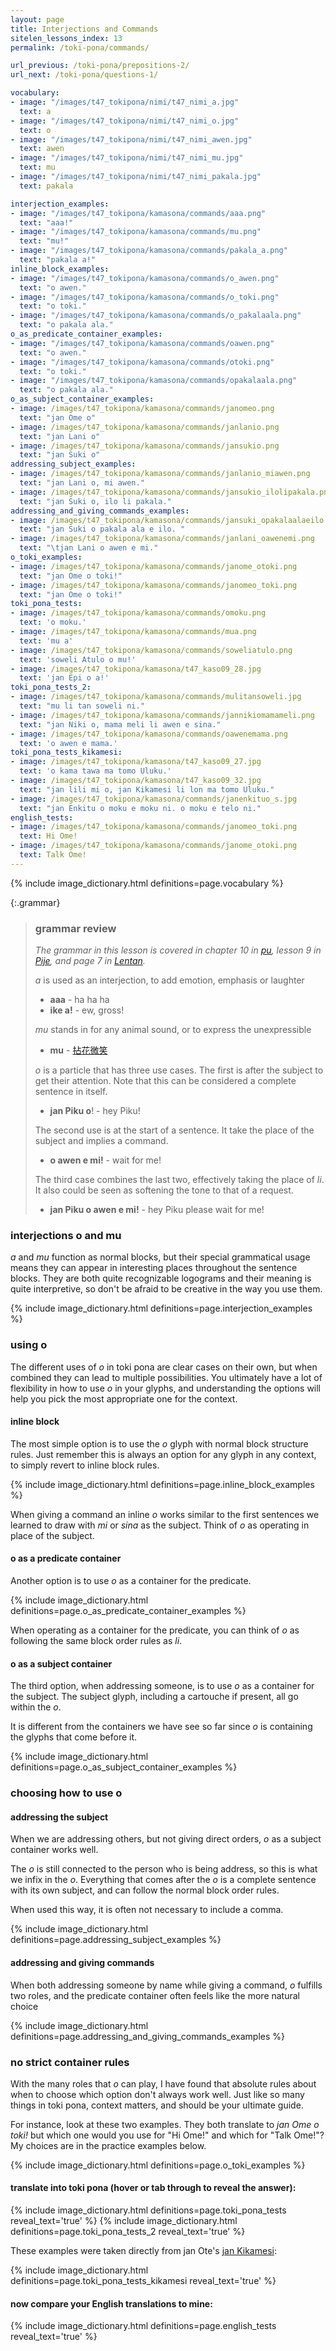 ```yaml
---
layout: page
title: Interjections and Commands
sitelen_lessons_index: 13
permalink: /toki-pona/commands/

url_previous: /toki-pona/prepositions-2/
url_next: /toki-pona/questions-1/

vocabulary:
- image: "/images/t47_tokipona/nimi/t47_nimi_a.jpg"
  text: a
- image: "/images/t47_tokipona/nimi/t47_nimi_o.jpg"
  text: o
- image: "/images/t47_tokipona/nimi/t47_nimi_awen.jpg"
  text: awen
- image: "/images/t47_tokipona/nimi/t47_nimi_mu.jpg"
  text: mu
- image: "/images/t47_tokipona/nimi/t47_nimi_pakala.jpg"
  text: pakala

interjection_examples:
- image: "/images/t47_tokipona/kamasona/commands/aaa.png"
  text: "aaa!"
- image: "/images/t47_tokipona/kamasona/commands/mu.png"
  text: "mu!"
- image: "/images/t47_tokipona/kamasona/commands/pakala_a.png"
  text: "pakala a!"
inline_block_examples:
- image: "/images/t47_tokipona/kamasona/commands/o_awen.png"
  text: "o awen."
- image: "/images/t47_tokipona/kamasona/commands/o_toki.png"
  text: "o toki."
- image: "/images/t47_tokipona/kamasona/commands/o_pakalaala.png"
  text: "o pakala ala."
o_as_predicate_container_examples:
- image: "/images/t47_tokipona/kamasona/commands/oawen.png"
  text: "o awen."
- image: "/images/t47_tokipona/kamasona/commands/otoki.png"
  text: "o toki."
- image: "/images/t47_tokipona/kamasona/commands/opakalaala.png"
  text: "o pakala ala."
o_as_subject_container_examples:
- image: /images/t47_tokipona/kamasona/commands/janomeo.png
  text: "jan Ome o"
- image: /images/t47_tokipona/kamasona/commands/janlanio.png
  text: "jan Lani o"
- image: /images/t47_tokipona/kamasona/commands/jansukio.png
  text: "jan Suki o"
addressing_subject_examples:
- image: /images/t47_tokipona/kamasona/commands/janlanio_miawen.png
  text: "jan Lani o, mi awen."
- image: /images/t47_tokipona/kamasona/commands/jansukio_ilolipakala.png
  text: "jan Suki o, ilo li pakala."
addressing_and_giving_commands_examples:
- image: /images/t47_tokipona/kamasona/commands/jansuki_opakalaalaeilo.png
  text: "jan Suki o pakala ala e ilo. "
- image: /images/t47_tokipona/kamasona/commands/janlani_oawenemi.png
  text: "\tjan Lani o awen e mi."
o_toki_examples:
- image: /images/t47_tokipona/kamasona/commands/janome_otoki.png
  text: "jan Ome o toki!"
- image: /images/t47_tokipona/kamasona/commands/janomeo_toki.png
  text: "jan Ome o toki!"
toki_pona_tests:
- image: /images/t47_tokipona/kamasona/commands/omoku.png
  text: 'o moku.'
- image: /images/t47_tokipona/kamasona/commands/mua.png
  text: 'mu a'
- image: /images/t47_tokipona/kamasona/commands/soweliatulo.png
  text: 'soweli Atulo o mu!'
- image: /images/t47_tokipona/kamasona/t47_kaso09_28.jpg
  text: 'jan Epi o a!'
toki_pona_tests_2:
- image: /images/t47_tokipona/kamasona/commands/mulitansoweli.jpg
  text: "mu li tan soweli ni."
- image: /images/t47_tokipona/kamasona/commands/jannikiomamameli.png
  text: "jan Niki o, mama meli li awen e sina."
- image: /images/t47_tokipona/kamasona/commands/oawenemama.png
  text: 'o awen e mama.'
toki_pona_tests_kikamesi:
- image: /images/t47_tokipona/kamasona/t47_kaso09_27.jpg
  text: 'o kama tawa ma tomo Uluku.'
- image: /images/t47_tokipona/kamasona/t47_kaso09_32.jpg 
  text: "jan lili mi o, jan Kikamesi li lon ma tomo Uluku."
- image: /images/t47_tokipona/kamasona/commands/janenkituo_s.jpg
  text: "jan Enkitu o moku e moku ni. o moku e telo ni."
english_tests:
- image: /images/t47_tokipona/kamasona/commands/janomeo_toki.png
  text: Hi Ome!
- image: /images/t47_tokipona/kamasona/commands/janome_otoki.png
  text: Talk Ome!
---
```


{% include image_dictionary.html definitions=page.vocabulary %}

{:.grammar}
>### grammar review
>
>_The grammar in this lesson is covered in chapter 10 in [pu](https://www.amazon.com/dp/B012M1RLXS), lesson 9 in [Pije](https://en.wikibooks.org/wiki/Updated_jan_Pije%27s_lessons), and page 7 in [Lentan](https://devurandom.xyz/tokipona/)._
>
> _a_ is used as an interjection, to add emotion, emphasis or laughter
> 
>* __aaa__ - ha ha ha
>* __ike a!__ - ew, gross!
>
> _mu_ stands in for any animal sound, or to express the unexpressible
>
>* __mu__ - [拈花微笑](https://en.wikipedia.org/wiki/Flower_Sermon)
>
> _o_ is a particle that has three use cases.  The first is after the subject to get their attention. Note that this can be considered a complete sentence in itself.
>
>* __jan Piku o__! - hey Piku!
>
>The second use is at the start of a sentence. It take the place of the subject and implies a command.
>
>* __o awen e mi!__ - wait for me!
>
>The third case combines the last two, effectively taking the place of _li_. It also could be seen as softening the tone to that of a request.
>
>* __jan Piku o awen e mi!__ - hey Piku please wait for me!

### interjections o and mu

_a_ and _mu_ function as normal blocks, but their special grammatical usage means they can appear in interesting places throughout the sentence blocks.  They are both quite recognizable logograms and their meaning is quite interpretive, so don't be afraid to be creative in the way you use them.

{% include image_dictionary.html definitions=page.interjection_examples %}

### using o

The different uses of _o_ in toki pona are clear cases on their own, but when combined they can lead to multiple possibilities. You ultimately have a lot of flexibility in how to use _o_ in your glyphs, and understanding the options will help you pick the most appropriate one for the context.

#### inline block

The most simple option is to use the _o_ glyph with normal block structure rules. Just remember this is always an option for any glyph in any context, to simply revert to inline block rules.

{% include image_dictionary.html definitions=page.inline_block_examples %}

When giving a command an inline _o_ works similar to the first sentences we learned to draw with _mi_ or _sina_ as the subject. Think of _o_ as operating in place of the subject.

#### o as a predicate container

Another option is to use _o_ as a container for the predicate.

{% include image_dictionary.html definitions=page.o_as_predicate_container_examples %}

When operating as a container for the predicate, you can think of _o_ as following the same block order rules as _li_.

#### o as a subject container

The third option, when addressing someone, is to use _o_ as a container for the subject. The subject glyph, including a cartouche if present, all go within the _o_.

It is different from the containers we have see so far since _o_ is containing the glyphs that come before it.

{% include image_dictionary.html definitions=page.o_as_subject_container_examples %}

<!-- Later on we will see one one other container, _la_, that reverses the block order rules in this way. These exceptions shouldn't be too hard to get used to.  Just remember that the _o_ refers to this subject so the subject rests inside the _o_, just as prepositions refer to the direct objects they contain.
 -->

### choosing how to use o

#### addressing the subject

When we are addressing others, but not giving direct orders, _o_ as a subject container works well.

The _o_ is still connected to the person who is being address, so this is what we infix in the _o_. Everything that comes after the _o_ is a complete sentence with its own subject, and can follow the normal block order rules.

When used this way, it is often not necessary to include a comma.

{% include image_dictionary.html definitions=page.addressing_subject_examples %} 

#### addressing and giving commands

When both addressing someone by name while giving a command, _o_ fulfills two roles, and the predicate container often feels like the more natural choice

{% include image_dictionary.html definitions=page.addressing_and_giving_commands_examples %}

### no strict container rules

With the many roles that _o_ can play, I have found that absolute rules about when to choose which option don't always work well. Just like so many things in toki pona, context matters, and should be your ultimate guide.  

For instance, look at these two examples. They both translate to _jan Ome o toki!_ but which one would you use for "Hi Ome!" and which for "Talk Ome!"? My choices are in the practice examples below.

{% include image_dictionary.html definitions=page.o_toki_examples %}

#### translate into toki pona (hover or tab through to reveal the answer):

{% include image_dictionary.html definitions=page.toki_pona_tests reveal_text='true' %}
{% include image_dictionary.html definitions=page.toki_pona_tests_2 reveal_text='true' %}

These examples were taken directly from jan Ote's [jan Kikamesi](http://tokipl.wikidot.com/tptext:jan-kikamesi-1):

{% include image_dictionary.html definitions=page.toki_pona_tests_kikamesi reveal_text='true' %}

#### now compare your English translations to mine:

{% include image_dictionary.html definitions=page.english_tests reveal_text='true' %}

